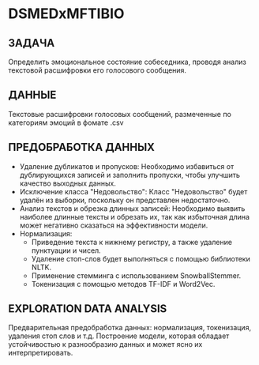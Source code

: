 # DSMEDxMFTIBIO
## ЗАДАЧА
Определить эмоциональное состояние собеседника, проводя анализ текстовой расшифровки его голосового сообщения.

## ДАННЫЕ
Текстовые расшифровки голосовых сообщений, размеченные по категориям эмоций в фомате .csv

## ПРЕДОБРАБОТКА ДАННЫХ 
 - Удаление дубликатов и пропусков:
Необходимо избавиться от дублирующихся записей и заполнить пропуски, чтобы улучшить качество выходных данных.
 - Исключение класса "Недовольство":
Класс "Недовольство" будет удалён из выборки, поскольку он представлен недостаточно.
 - Анализ текстов и обрезка длинных записей:
Необходимо выявить наиболее длинные тексты и обрезать их, так как избыточная длина может негативно сказаться на эффективности модели.
 - Нормализация:
    -  Приведение текста к нижнему регистру, а также удаление пунктуации и чисел.
    -  Удаление стоп-слов будет выполняться с помощью библиотеки NLTK.
    -  Применение стемминга с использованием SnowballStemmer.
    -  Токенизация с помощью методов TF-IDF и Word2Vec.

## EXPLORATION DATA ANALYSIS
Предварительная предобработка данных: нормализация, токенизация, удаления стоп слов и т.д.
Построение модели, которая обладает устойчивостью к разнообразию данных и может ясно их интерпретировать.

